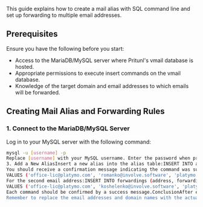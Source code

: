 This guide explains how to create a mail alias with SQL command line and set up forwarding to multiple email addresses.

## Prerequisites

Ensure you have the following before you start:

- Access to the MariaDB/MySQL server where Pritunl's vmail database is hosted.
- Appropriate permissions to execute insert commands on the vmail database.
- Knowledge of the target domain and email addresses to which emails will be forwarded.

## Creating Mail Alias and Forwarding Rules

### 1. Connect to the MariaDB/MySQL Server

Log in to your MySQL server with the following command:

```bash
mysql -u [username] -p
Replace [username] with your MySQL username. Enter the password when prompted.2. Select the vmail DatabaseSwitch to the vmail database with the following SQL command:USE vmail;
3. Add a New AliasInsert a new alias into the alias table:INSERT INTO alias (address, domain, active) VALUES ('office-lic@platymo.com', 'platymo.com', 1);
You should receive a confirmation message indicating the command was successful.4. Add Forwarding RulesSet up the forwarding rules with the following SQL commands:For the first email address:INSERT INTO forwardings (address, forwarding, domain, dest_domain, is_list, active)
VALUES ('office-lic@platymo.com', 'romanko@involve.software', 'platymo.com', 'involve.software', 0, 1);
For the second email address:INSERT INTO forwardings (address, forwarding, domain, dest_domain, is_list, active)
VALUES ('office-lic@platymo.com', 'koshelenko@involve.software', 'platymo.com', 'involve.software', 0, 1);
Each command should be confirmed by a success message.ConclusionAfter executing the above commands, the mail alias office-lic@platymo.com will forward all incoming emails to romanko@involve.software and koshelenko@involve.software.TroubleshootingIf any errors occur, verify that:The domain names and email addresses are correctly spelled.The domain exists in the vmail database.The email addresses you're forwarding to are active.For further assistance, refer to the Pritunl documentation or contact your system administrator.
Remember to replace the email addresses and domain names with the actual ones you're working with.
